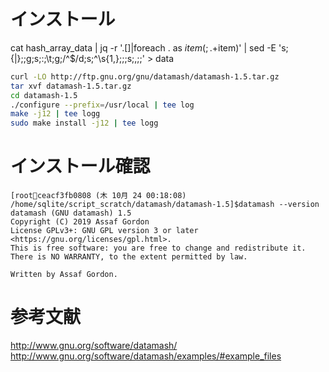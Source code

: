 # インストール

cat hash_array_data | jq -r '.[]|foreach . as $item({};.+$item)' | sed -E 's;\{|\};;g;s;:;\t;g;/^$/d;s;^\s{1,};;;s;,;;' > data

```bash
curl -LO http://ftp.gnu.org/gnu/datamash/datamash-1.5.tar.gz
tar xvf datamash-1.5.tar.gz
cd datamash-1.5
./configure --prefix=/usr/local | tee log
make -j12 | tee logg
sudo make install -j12 | tee logg
```

# インストール確認

```
[root🧡ceacf3fb0808 (木 10月 24 00:18:08) /home/sqlite/script_scratch/datamash/datamash-1.5]$datamash --version
datamash (GNU datamash) 1.5
Copyright (C) 2019 Assaf Gordon
License GPLv3+: GNU GPL version 3 or later <https://gnu.org/licenses/gpl.html>.
This is free software: you are free to change and redistribute it.
There is NO WARRANTY, to the extent permitted by law.

Written by Assaf Gordon.
```

# 参考文献

http://www.gnu.org/software/datamash/
http://www.gnu.org/software/datamash/examples/#example_files
